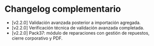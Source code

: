 # Changelog complementario

- [v2.2.0] Validación avanzada posterior a importación agregada.
- [v2.2.0] Verificación técnica de validación avanzada completada.
- [v2.2.0] Pack37: módulo de reparaciones con gestión de repuestos, cierre corporativo y PDF.
